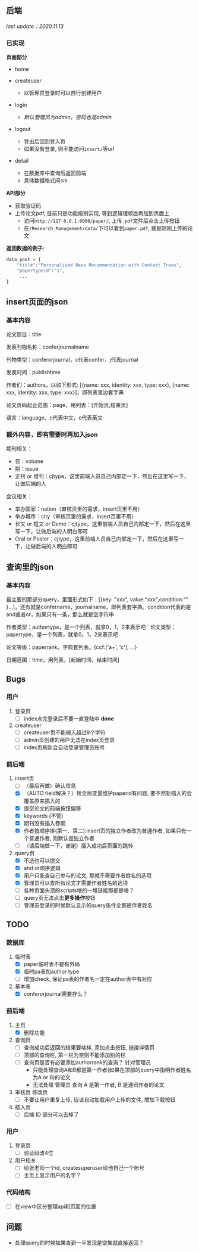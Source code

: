 ## 后端

*last update：2020.11.13*

### 已实现

**页面部分**

- home

- createuser
  - 以管理员登录时可以自行创建用户

- login
  - *默认管理员为admin，密码也是admin*

- logout
  - 登出后回到登入页
  - 如果没有登录, 则不能访问`insert/`等url

- detail
  - 在数据库中查询后返回前端
  - 具体数据格式问snl

**API部分**

- 获取验证码
- 上传论文pdf, 目前只是功能级别实现, 等到逻辑理顺后再加到页面上
  - 访问`http://127.0.0.1:8000/paper/`, 上传`.pdf`文件后点击上传按钮
  - 在`/Research_Management/data/`下可以看到`paper.pdf`, 就是刚刚上传的论文


**返回数据的例子:**
```python
data_post = {
    "title":"Personalized News Recommendation with Context Trees",
    "papertypeid":"1",
     ...
}
```

## insert页面的json

### 基本内容

论文题目：title

发表刊物名称：conferjournalname

刊物类型：conferorjournal，c代表confer，j代表journal

发表时间：publishtime

作者们：authors，以如下形式: [{name: xxx, identity: xxx, type: xxx}, {name: xxx, identity: xxx, type: xxx}]，即列表里边套字典

论文页码起止范围：page，用列表：[开始页,结束页]

语言：language，c代表中文，e代表英文

### 额外内容，即有需要时再加入json

期刊相关：
- 卷：volume
- 期：issue
- 正刊 or 增刊：cjtype，这里前端人员自己内部定一下，然后在这里写一下，让做后端的人

会议相关：
- 举办国家：nation（审核页里的需求，insert页里不用）
- 举办城市：city（审核页里的需求，insert页里不用）
- 长文 or 短文 or Demo：cjtype，这里前端人员自己内部定一下，然后在这里写一下，让做后端的人明白即可
- Oral or Poster：cjtype，这里前端人员自己内部定一下，然后在这里写一下，让做后端的人明白即可


## 查询里的json

### 基本内容

最主要的那部分query，里面形式如下：[{key: "xxx", value:"xxx",condition:"" }...]，还有就是confername，journalname。即列表套字典。condition代表的是and或者or，如果只有一条，那么就是空字符串

作者类型：authortype，是一个列表，就拿0，1，2来表示吧
`
论文类型：papertype，是一个列表，就拿0，1，2来表示吧

论文等级：paperrank，字典套列表。{ccf:['a+', 'c'], ...}

日期范围：time，用列表，[起始时间，结束时间]


## Bugs

### 用户 
1. 登录页
   - [ ] index点完登录后不要一直登陆中 **done**
2. createuser
   - [ ] createuser页不能输入超过8个字符
   - [ ] admin页创建的用户无法在index页登录
   - [ ] index页刷新会自动登录管理员账号

### 前后端
1. insert页
   - [ ] （最后再做）确认信息
   - [x] （AUTO field解决？）用全局变量维护paperid有问题, 要不然新插入的会覆盖原来插入的
   - [x] 提交论文的前端按钮偏移
   - [x] keywords (不管)
   - [x] 期刊没有插入卷期
   - [x] 作者按顺序排(第一、第二):insert页的独立作者改为普通作者, 如果只有一个普通作者, 则默认是独立作者
   - [ ] （请后端做一下，谢谢）插入成功后页面的跳转

2. query页
   - [x] 不选也可以提交
   - [x] and or顺序逻辑
   - [x] 用户只能查自己参与的论文, 那就不需要作者姓名的选项
   - [x] 管理员可以查所有论文才需要作者姓名的选项
   - [ ] 各种页面头顶的scripts啥的一堆链接那都是啥？
   - [ ] query页无法点击**更多操作**按钮
   - [ ] 管理员登录的时候默认显示的query条件全都是作者姓名

## TODO
### 数据库
1. 临时表
   - [x] paper临时表不要有外码
   - [x] 临时pa表加author type
   - [ ] 增加check, 保证pa表的作者名一定在author表中有对应

2. 基本表
   - [x] conferorjournal需要存么？

### 前后端
1. 主页
   - [x] 删除功能

2. 查询页
   - [ ] 查询成功后返回的结果要啥样, 添加点击按钮, 链接详情页
   - [ ] 顶部的查询栏, 第一栏为空则不能添加别的栏
   - [ ] 查询页是否有必要添加authorrank的查询？ 针对管理员
     - 只能处理查询A和B都是第一作者(如果在顶部的query中指明作者姓名为A or B)的论文
     - 无法处理 管理员 查询 A 是第一作者, B 是通讯作者的论文

3. 审核页 修改页
   - [ ] 不要让用户重复上传, 应该自动加载用户上传的文件, 增加下载按钮

3. 插入页 
   - [ ] 后端 ID 部分可以去掉了

### 用户
1. 登录页
   - [ ] 验证码改4位
2. 用户相关
   - [ ] 给张老师一个id, createsuperuser给他自己一个账号
   - [ ] 主页上显示用户的名字？

### 代码结构
- [ ] 在view中区分整理api和页面的位置

## 问题
- 处理query的时候如果查到一半发现是空集就直接返回？